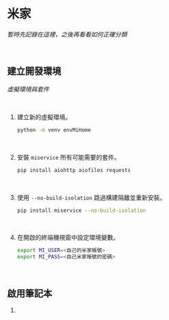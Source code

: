 # 米家

_暫時先記錄在這裡，之後再看看如何正確分類_

<br>

## 建立開發環境

_虛擬環境與套件_

<br>

1. 建立新的虛擬環境。

    ```bash
    python -m venv envMiHome
    ```

<br>

2. 安裝 `miservice` 所有可能需要的套件。

    ```bash
    pip install aiohttp aiofiles requests
    ```

<br>

3. 使用 `--no-build-isolation` 跳過構建隔離並重新安裝。

    ```bash
    pip install miservice --no-build-isolation
    ```

<br>

4. 在開啟的終端機視窗中設定環境變數。

    ```bash
    export MI_USER=<自己的米家帳號>
    export MI_PASS=<自己米家帳號的密碼>
    ```

<br>

## 啟用筆記本

1. 
